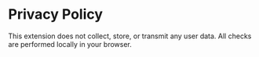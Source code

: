 # Privacy Policy
This extension does not collect, store, or transmit any user data. All checks are performed locally in your browser.